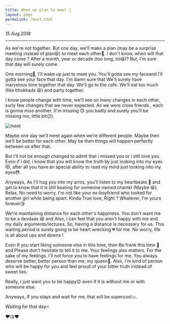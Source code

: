 ```yaml
---
title: When we plan to meet 🤗
layout: page
permalink: /meet.html
---
```


<i>15 Aug,2018</i>

<hr />

As we're not together. But one day, we'll make a plan (may be a surprise meeting instead of plan😆) to meet each other🤗. I don't know,  when will that day come ? After a month, year or decade (too long, lol😆)? But, I'm sure that day will surely come. 

One morning🌄, I'll wake up just to meet you. You'll gotta see my faceand I'll gotta see your face that day. I'm damn sure that We'll surely have marvelous time together that day. We'll go to the cafe. We'll eat too much (like bhukkads 😆) and party together.

I know people change with time, we'll see so many changes in each other, surly few changes that we never expected. As we were close friends , each is gonna miss another. (I'm missing 😓 you badly and surely you'll be missing me, little bit😉). 

![meet](../uploads/user/meet.jpg)

Maybe one day we’ll meet again when we’re different people. Maybe then we’ll be better for each other. May be then things will happen perfectly between us after that.

But I'll not be enough changed to admit that i missed you or i still love you. Even if i did, i know that you will know the truth by just looking into my eyes 😻, after all you have an special ability to read my mind just looking into my eyes😳.

Anyways, As I'll hug you into my arms, you'll listen to my heartbeats 💓 and get to know that it is still beating for someone named chamki (Maybe 😆). Relax, No need to worry, I'm not like your ex-boyfriend who looked for another girl while being apart. Kinda True love, Right ? Whatever, I'm yours forever😘

We're maintaining distance for each other's happiness. You don't want me to be a devdaas 😆 and Also, i can feel that you aren't happy with me and my daily arguments/lectures. So, having a distance is necessary for us. This waiting period is surely going to be heart wrecking 💔 for me. No worry, life is all about ups and downs !

Even If you start liking someone else in this time, then Be frank this time 🙏 and Please don't hesitate to tell it to me. Your feelings also matters. For the sake of my feelings, I'll not force you to have feelings for me. You always deserve better, better person than me, my queen👰. Also, I'm kind of person who will be happy for you and feel proud of your bitter truth instead of sweet lies.

Really, I just want you to be happy😊 even if it is without me or with someone else. 

Anyways, If you stays and wait for me, that will be supercool☺.

Waiting for that day🔥

❤😘❤